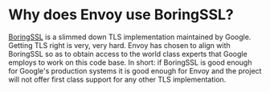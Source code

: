 Why does Envoy use BoringSSL?
=============================

[BoringSSL](https://boringssl.googlesource.com/boringssl/) is a slimmed
down TLS implementation maintained by Google. Getting TLS right is very,
very hard. Envoy has chosen to align with BoringSSL so as to obtain
access to the world class experts that Google employs to work on this
code base. In short: if BoringSSL is good enough for Google\'s
production systems it is good enough for Envoy and the project will not
offer first class support for any other TLS implementation.
